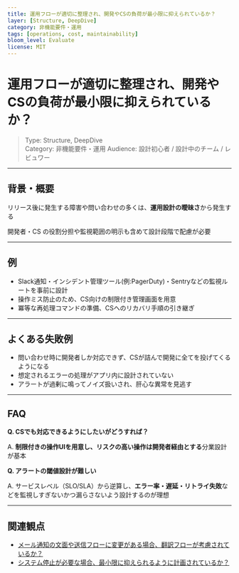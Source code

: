```yaml
---
title: 運用フローが適切に整理され、開発やCSの負荷が最小限に抑えられているか？
layer: [Structure, DeepDive]
category: 非機能要件・運用
tags: [operations, cost, maintainability]
bloom_level: Evaluate
license: MIT
---
```


# 運用フローが適切に整理され、開発やCSの負荷が最小限に抑えられているか？

> Type: Structure, DeepDive  
> Category: 非機能要件・運用
> Audience: 設計初心者 / 設計中のチーム / レビュワー

---

## 背景・概要

リリース後に発生する障害や問い合わせの多くは、**運用設計の曖昧さ**から発生する

開発者・CS の役割分担や監視範囲の明示も含めて設計段階で配慮が必要

---

## 例

- Slack通知・インシデント管理ツール(例:PagerDuty)・Sentryなどの監視ルートを事前に設計
- 操作ミス防止のため、CS向けの制限付き管理画面を用意
- 冪等な再処理コマンドの準備、CSへのリカバリ手順の引き継ぎ

---

## よくある失敗例

- 問い合わせ時に開発者しか対応できず、CSが詰んで開発に全てを投げてくるようになる
- 想定されるエラーの処理がアプリ内に設計されていない
- アラートが過剰に鳴ってノイズ扱いされ、肝心な異常を見逃す

---

## FAQ

**Q. CSでも対応できるようにしたいがどうすれば？**

A. **制限付きの操作UIを用意し、リスクの高い操作は開発者経由とする**分業設計が基本

**Q. アラートの閾値設計が難しい**

A. サービスレベル（SLO/SLA）から逆算し、**エラー率・遅延・リトライ失敗**などを監視しすぎないかつ漏らさないよう設計するのが理想

---

## 関連観点

- [メール通知の文面や送信フローに変更がある場合、翻訳フローが考慮されているか？](https://zenn.dev/kanaria007/articles/193a1f544af3cd)
- [システム停止が必要な場合、最小限に抑えられるように計画されているか？](https://zenn.dev/kanaria007/articles/bc767346d55ab2)

